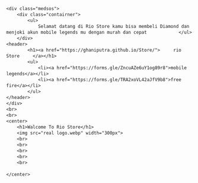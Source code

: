 <html lang="en">
<head>
    <meta charset="UTF-8">
    <meta http-equiv="X-UA-Compatible" content="IE=edge">
    <meta name="viewport" content="width=device-width, initial-scale=1.0">
    <title>Rio Store Home</title>
    <link rel="stylesheet" href="index.css">
</head>
<body>

<!--header-->

    <div class="medsos">
        <div class="contairner">
            <ul>
                Selamat datang di Rio Store kamu bisa membeli Diamond dan menjoki akun mobile legends mu dengan murah dan cepat            </ul>
        </div>
    <header>
            <h1><a href="https://ghaniputra.github.io/Store/">     rio Store     </a></h1>
            <ul>
                <li><a href="https://forms.gle/ZncuAZe6uY1og89r8">mobile legends</a></li>
                <li><a href="https://forms.gle/TRA2xoVL42aJfV9b8">free fire</a></li>
            </ul>
    </header>
    </div>
    <br>
    <br>
    <center>
        <h1>Walcome To Rio Store</h1>
        <img src="real logo.webp" width="300px">
        <br>
        <br>
        <br>
        <br>
        <br>
        
    </center>
</body>
</html>
